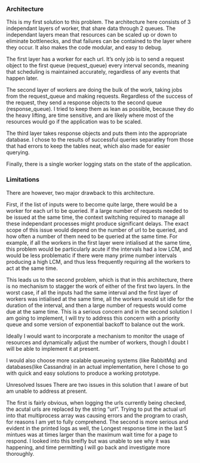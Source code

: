 ### Architecture
This is my first solution to this problem.
The architecture here consists of 3 independant layers of worker, that share data through 2 queues. The independant layers mean that resources can be scaled up or down to eliminate bottlenecks, and that failures can be contained to the layer where they occur.
It also makes the code modular, and easy to debug.

The first layer has a worker for each url. It’s only job is to send a request object to the first queue (request_queue) every interval seconds, meaning that scheduling is maintained accurately, regardless of any events that happen later.

The second layer of workers are doing the bulk of the work, taking jobs from the request_queue and making requests. Regardless of the success of the request, they send a response objects to the second queue (response_queue). I tried to keep them as lean as possible, because they do the heavy lifting, are time sensitive, and are likely where most of the resources would go if the application was to be scaled.

The third layer takes response objects and puts them into the appropriate database. I chose to the results of successful queries separatley from those that had errors to keep the tables neat, which also made for easier querying.

Finally, there is a single worker logging stats on the state of the application.

### Limitations
There are however, two major drawback to this architecture.

First, if the list of inputs were to become quite large, there would be a worker for each url to be queried. If a large number of requests needed to be issued at the same time, the context switching required to manage all these independant processes might produce significant delays.
The exact scope of this issue would depend on the number of url to be queried, and how often a number of them need to be queried at the same time.
For example, if all the workers in the first layer were intialised at the same time, this problem would be particularly acute if the intervals had a low LCM, and would be less problematic if there were many prime number intervals producing a high LCM, and thus less frequently requiring all the workers to act at the same time.

This leads us to the second problem, which is that in this architecture, there is no mechanism to stagger the work of either of the first two layers. In the worst case, if all the inputs had the same interval and the first layer of workers was intialised at the same time, all the workers would sit idle for the duration of the interval, and then a large number of requests would come due at the same time. This is a serious concern and in the second solution I am going to implement, I will try to address this concern with a priority queue and some version of exponential backoff to balance out the work.

Ideally I would want to incorporate a mechanism to monitor the usage of resources and dynamically adjust the number of workers, though I doubt I will be able to implement it at present.

I would also choose more scalable queueing systems (like RabbitMq) and databases(like Cassandra) in
an actual implementation, here I chose to go with quick and easy solutions to produce a working prototype.

Unresolved Issues
There are two issues in this solution that I aware of but am unable to address at present.

The first is fairly obvious, when logging the urls currently being checked, the acutal urls are replaced by the string “url”. Trying to put the actual url into that multiprocess array was causing errors and the program to crash, for reasons I am yet to fully comprehend.
The second is more serious and evident in the printed logs as well, the Longest response time in the last 5 mintues was at times larger than the maximum wait time for a page to respond. I looked into this breifly but was unable to see why it was happening, and time permitting I will go back and investigate more thoroughly.
